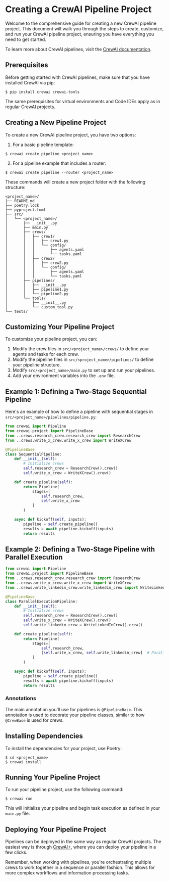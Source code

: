 # Creating a CrewAI Pipeline Project

Welcome to the comprehensive guide for creating a new CrewAI pipeline project. This document will walk you through the steps to create, customize, and run your CrewAI pipeline project, ensuring you have everything you need to get started.

To learn more about CrewAI pipelines, visit the [CrewAI documentation](https://docs.crewai.com/core-concepts/Pipeline/).

## Prerequisites

Before getting started with CrewAI pipelines, make sure that you have installed CrewAI via pip:

```shell
$ pip install crewai crewai-tools
```

The same prerequisites for virtual environments and Code IDEs apply as in regular CrewAI projects.

## Creating a New Pipeline Project

To create a new CrewAI pipeline project, you have two options:

1. For a basic pipeline template:

```shell
$ crewai create pipeline <project_name>
```

2. For a pipeline example that includes a router:

```shell
$ crewai create pipeline --router <project_name>
```

These commands will create a new project folder with the following structure:

```
<project_name>/
├── README.md
├── poetry.lock
├── pyproject.toml
├── src/
│   └── <project_name>/
│       ├── __init__.py
│       ├── main.py
│       ├── crews/
│       │   ├── crew1/
│       │   │   ├── crew1.py
│       │   │   └── config/
│       │   │       ├── agents.yaml
│       │   │       └── tasks.yaml
│       │   ├── crew2/
│       │   │   ├── crew2.py
│       │   │   └── config/
│       │   │       ├── agents.yaml
│       │   │       └── tasks.yaml
│       ├── pipelines/
│       │   ├── __init__.py
│       │   ├── pipeline1.py
│       │   └── pipeline2.py
│       └── tools/
│           ├── __init__.py
│           └── custom_tool.py
└── tests/
```

## Customizing Your Pipeline Project

To customize your pipeline project, you can:

1. Modify the crew files in `src/<project_name>/crews/` to define your agents and tasks for each crew.
2. Modify the pipeline files in `src/<project_name>/pipelines/` to define your pipeline structure.
3. Modify `src/<project_name>/main.py` to set up and run your pipelines.
4. Add your environment variables into the `.env` file.

## Example 1: Defining a Two-Stage Sequential Pipeline

Here's an example of how to define a pipeline with sequential stages in `src/<project_name>/pipelines/pipeline.py`:

```python
from crewai import Pipeline
from crewai.project import PipelineBase
from ..crews.research_crew.research_crew import ResearchCrew
from ..crews.write_x_crew.write_x_crew import WriteXCrew

@PipelineBase
class SequentialPipeline:
    def __init__(self):
        # Initialize crews
        self.research_crew = ResearchCrew().crew()
        self.write_x_crew = WriteXCrew().crew()

    def create_pipeline(self):
        return Pipeline(
            stages=[
                self.research_crew,
                self.write_x_crew
            ]
        )

    async def kickoff(self, inputs):
        pipeline = self.create_pipeline()
        results = await pipeline.kickoff(inputs)
        return results
```

## Example 2: Defining a Two-Stage Pipeline with Parallel Execution

```python
from crewai import Pipeline
from crewai.project import PipelineBase
from ..crews.research_crew.research_crew import ResearchCrew
from ..crews.write_x_crew.write_x_crew import WriteXCrew
from ..crews.write_linkedin_crew.write_linkedin_crew import WriteLinkedInCrew

@PipelineBase
class ParallelExecutionPipeline:
    def __init__(self):
        # Initialize crews
        self.research_crew = ResearchCrew().crew()
        self.write_x_crew = WriteXCrew().crew()
        self.write_linkedin_crew = WriteLinkedInCrew().crew()

    def create_pipeline(self):
        return Pipeline(
            stages=[
                self.research_crew,
                [self.write_x_crew, self.write_linkedin_crew]  # Parallel execution
            ]
        )

    async def kickoff(self, inputs):
        pipeline = self.create_pipeline()
        results = await pipeline.kickoff(inputs)
        return results
```

### Annotations

The main annotation you'll use for pipelines is `@PipelineBase`. This annotation is used to decorate your pipeline classes, similar to how `@CrewBase` is used for crews.

## Installing Dependencies

To install the dependencies for your project, use Poetry:

```shell
$ cd <project_name>
$ crewai install
```

## Running Your Pipeline Project

To run your pipeline project, use the following command:

```shell
$ crewai run
```

This will initialize your pipeline and begin task execution as defined in your `main.py` file.

## Deploying Your Pipeline Project

Pipelines can be deployed in the same way as regular CrewAI projects. The easiest way is through [CrewAI+](https://www.crewai.com/crewaiplus), where you can deploy your pipeline in a few clicks.

Remember, when working with pipelines, you're orchestrating multiple crews to work together in a sequence or parallel fashion. This allows for more complex workflows and information processing tasks.